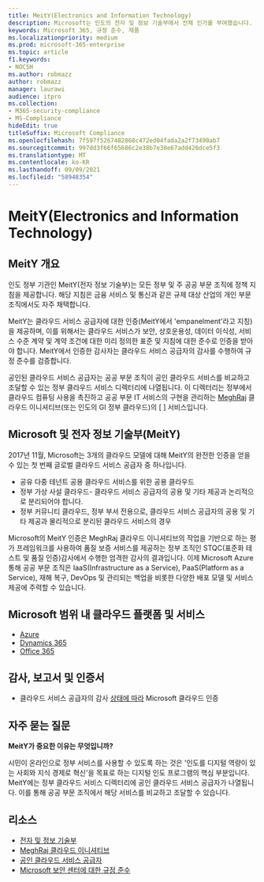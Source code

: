 ```yaml
---
title: MeitY(Electronics and Information Technology)
description: Microsoft는 인도의 전자 및 정보 기술부에서 전체 인가를 부여했습니다.
keywords: Microsoft 365, 규정 준수, 제품
ms.localizationpriority: medium
ms.prod: microsoft-365-enterprise
ms.topic: article
f1.keywords:
- NOCSH
ms.author: robmazz
author: robmazz
manager: laurawi
audience: itpro
ms.collection:
- M365-security-compliance
- MS-Compliance
hideEdit: true
titleSuffix: Microsoft Compliance
ms.openlocfilehash: 7f597f5267482868c472ed04fada2a2f73490ab7
ms.sourcegitcommit: 997dd3f66f65686c2e38b7e30e67add426dce5f3
ms.translationtype: MT
ms.contentlocale: ko-KR
ms.lasthandoff: 09/09/2021
ms.locfileid: "58948354"
---
```

# <a name="ministry-of-electronics-and-information-technology-meity"></a>MeitY(Electronics and Information Technology)

## <a name="meity-overview"></a>MeitY 개요

인도 정부 기관인 MeitY(전자 정보 기술부)는 모든 정부 및 주 공공 부문 조직에 정책 지침을 제공합니다. 해당 지침은 금융 서비스 및 통신과 같은 규제 대상 산업의 개인 부문 조직에서도 자주 채택합니다.

MeitY는 클라우드 서비스 공급자에 대한 인증(MeitY에서 'empanelment'라고 지칭)을 제공하며, 이를 위해서는 클라우드 서비스가 보안, 상호운용성, 데이터 이식성, 서비스 수준 계약 및 계약 조건에 대한 미리 정의한 표준 및 지침에 대한 준수로 인증을 받아야 합니다. MeitY에서 인증한 감사자는 클라우드 서비스 공급자의 감사를 수행하여 규정 준수를 검증합니다.

공인된 클라우드 서비스 공급자는 공공 부문 조직이 공인 클라우드 서비스를 비교하고 조달할 수 있는 정부 클라우드 서비스 디렉터리에 나열됩니다. 이 디렉터리는 정부에서 클라우드 컴퓨팅 사용을 촉진하고 공공 부문 IT 서비스의 구현을 관리하는 [MeghRaj](https://meity.gov.in/content/gi-cloud-meghraj) 클라우드 이니셔티브(또는 인도의 GI 정부 클라우드)의 \[ \] 서비스입니다.

## <a name="microsoft-and-ministry-of-electronics-and-information-technology-meity"></a>Microsoft 및 전자 정보 기술부(MeitY)

2017년 11월, Microsoft는 3개의 클라우드 모델에 대해 MeitY의 완전한 인증을 얻을 수 있는 첫 번째 글로벌 클라우드 서비스 공급자 중 하나입니다.

- 공유 다중 테넌트 공용 클라우드 서비스를 위한 공용 클라우드
- 정부 가상 사설 클라우드- 클라우드 서비스 공급자의 공용 및 기타 제공과 논리적으로 분리되어야 합니다.
- 정부 커뮤니티 클라우드, 정부 부서 전용으로, 클라우드 서비스 공급자의 공용 및 기타 제공과 물리적으로 분리된 클라우드 서비스의 경우

Microsoft의 MeitY 인증은 MeghRaj 클라우드 이니셔티브의 작업을 기반으로 하는 평가 프레임워크를 사용하여 품질 보증 서비스를 제공하는 정부 조직인 STQC(표준화 테스트 및 품질 인증)감사에서 수행한 엄격한 감사의 결과입니다. 이제 Microsoft Azure 통해 공공 부문 조직은 IaaS(Infrastructure as a Service), PaaS(Platform as a Service), 재해 복구, DevOps 및 관리되는 백업을 비롯한 다양한 배포 모델 및 서비스 제공에 주력할 수 있습니다.

## <a name="microsoft-in-scope-cloud-platforms--services"></a>Microsoft 범위 내 클라우드 플랫폼 및 서비스

- [Azure](https://aka.ms/AzureCompliance)
- [Dynamics 365](https://aka.ms/d365-compliance-list)
- [Office 365](https://aka.ms/Office365ComplianceOfferings)

## <a name="audits-reports-and-certificates"></a>감사, 보고서 및 인증서

- 클라우드 서비스 공급자의 감사 [상태에 따라](https://meity.gov.in/content/gi-cloud-meghraj) Microsoft 클라우드 인증

## <a name="frequently-asked-questions"></a>자주 묻는 질문

**MeitY가 중요한 이유는 무엇입니까?**

시민이 온라인으로 정부 서비스를 사용할 수 있도록 하는 것은 '인도를 디지털 역량이 있는 사회와 지식 경제로 혁신'을 목표로 하는 디지털 인도 프로그램의 핵심 부분입니다. MeitY에는 정부 클라우드 서비스 디렉터리에 공인 클라우드 서비스 공급자가 나열됩니다. 이를 통해 공공 부문 조직에서 해당 서비스를 비교하고 조달할 수 있습니다.

## <a name="resources"></a>리소스

- [전자 및 정보 기술부](https://meity.gov.in/)
- [MeghRaj 클라우드 이니셔티브](https://meity.gov.in/content/gi-cloud-meghraj)
- [공인 클라우드 서비스 공급자](https://meity.gov.in/content/gi-cloud-meghraj)
- [Microsoft 보안 센터에 대한 규정 준수](https://www.microsoft.com/trust-center/compliance/compliance-overview)
